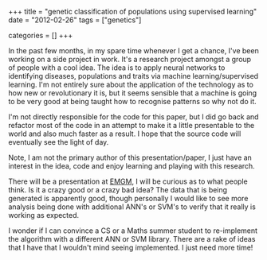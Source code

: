 +++
title = "genetic classification of populations using supervised learning"
date = "2012-02-26"
tags = ["genetics"]


categories = []
+++

In the past few months, in my spare time whenever I get a chance, I've
been working on a side project in work. It's a research project
amongst a group of people with a cool idea. The idea is to apply
neural networks to identifying diseases, populations and traits via
machine learning/supervised learning. I'm not entirely sure about the
application of the technology as to how new or revolutionary it is,
but it seems sensible that a machine is going to be very good at being
taught how to recognise patterns so why not do it.

I'm not directly responsible for the code for this paper, but I did go
back and refactor most of the code in an attempt to make it a little
presentable to the world and also much faster as a result. I hope that
the source code will eventually see the light of day.

Note, I am not the primary author of this presentation/paper, I just
have an interest in the idea, code and enjoy learning and playing with
this research.

There will be a presentation at
[EMGM](http://www.genepi.med.uni-goettingen.de/download/EMGM2012_Preliminary_Programme.pdf),
I will be curious as to what people think. Is it a crazy good or a
crazy bad idea? The data that is being generated is apparently good,
though personally I would like to see more analysis being done with
additional ANN's or SVM's to verify that it really is working as
expected.

I wonder if I can convince a CS or a Maths summer student to
re-implement the algorithm with a different ANN or SVM library. There
are a rake of ideas that I have that I wouldn't mind seeing
implemented. I just need more time!

